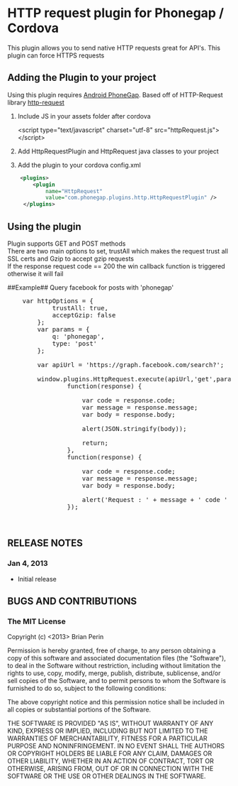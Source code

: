 # HTTP request plugin for Phonegap / Cordova #

This plugin allows you to send native HTTP requests great for API's. This plugin can force HTTPS requests

## Adding the Plugin to your project ##

Using this plugin requires [Android PhoneGap](http://github.com/phonegap/phonegap-android).
Based off of HTTP-Request library [http-request](https://github.com/kevinsawicki/http-request)

1. Include JS in your assets folder after cordova

    &lt;script type="text/javascript" charset="utf-8" src="httpRequest.js"&gt;&lt;/script&gt;

2. Add HttpRequestPlugin and HttpRequest java classes to your project

3. Add the plugin to your cordova config.xml

```xml
    <plugins>
        <plugin
            name="HttpRequest"
            value="com.phonegap.plugins.http.HttpRequestPlugin" />
     </plugins>
```

## Using the plugin ##

Plugin supports GET and POST methods
<br/>
There are two main options to set, trustAll which makes the request trust all SSL certs and Gzip to accept gzip requests
<br/>
If the response request code == 200 the win callback function is triggered otherwise it will fail

##Example##
Query facebook for posts with 'phonegap'

<pre>
    var httpOptions = {
            trustAll: true,
            acceptGzip: false
        };
        var params = {
            q: 'phonegap',
            type: 'post'
        };

        var apiUrl = 'https://graph.facebook.com/search?';

        window.plugins.HttpRequest.execute(apiUrl,'get',params, httpOptions,
                function(response) {

                    var code = response.code;
                    var message = response.message;
                    var body = response.body;
                    
                    alert(JSON.stringify(body));
                    
                    return;
                },
                function(response) {
              
                    var code = response.code;
                    var message = response.message;
                    var body = response.body;

                    alert('Request : ' + message + ' code ' + code);
                });

        
</pre>

## RELEASE NOTES ##

### Jan 4, 2013 ###

* Initial release

## BUGS AND CONTRIBUTIONS ##


### The MIT License

Copyright (c) <2013> Brian Perin

 Permission is hereby granted, free of charge, to any person obtaining a copy
 of this software and associated documentation files (the "Software"), to deal
 in the Software without restriction, including without limitation the rights
 to use, copy, modify, merge, publish, distribute, sublicense, and/or sell
 copies of the Software, and to permit persons to whom the Software is
 furnished to do so, subject to the following conditions:

 The above copyright notice and this permission notice shall be included in
 all copies or substantial portions of the Software.

 THE SOFTWARE IS PROVIDED "AS IS", WITHOUT WARRANTY OF ANY KIND, EXPRESS OR
 IMPLIED, INCLUDING BUT NOT LIMITED TO THE WARRANTIES OF MERCHANTABILITY,
 FITNESS FOR A PARTICULAR PURPOSE AND NONINFRINGEMENT. IN NO EVENT SHALL THE
 AUTHORS OR COPYRIGHT HOLDERS BE LIABLE FOR ANY CLAIM, DAMAGES OR OTHER
 LIABILITY, WHETHER IN AN ACTION OF CONTRACT, TORT OR OTHERWISE, ARISING FROM,
 OUT OF OR IN CONNECTION WITH THE SOFTWARE OR THE USE OR OTHER DEALINGS IN
 THE SOFTWARE.
 
